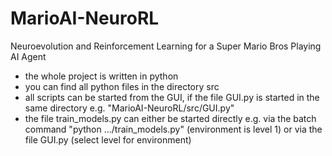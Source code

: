 # MarioAI-NeuroRL
Neuroevolution and Reinforcement Learning for a Super Mario Bros Playing AI Agent

* the whole project is written in python
* you can find all python files in the directory src
* all scripts can be started from the GUI, if the file GUI.py is started in the same directory e.g. "MarioAI-NeuroRL/src/GUI.py"
* the file train_models.py can either be started directly e.g. via the batch command "python .../train_models.py" (environment is level 1) or via the file GUI.py (select level for environment)
